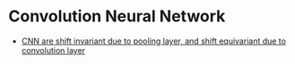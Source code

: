# __Convolution Neural Network__

- [CNN are shift invariant due to pooling layer, and shift equivariant due to convolution layer ](https://www.youtube.com/watch?v=a4Quhf9NhMY&t=933s)
